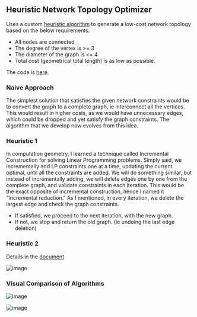 ## Heuristic Network Topology Optimizer

Uses a custom [heuristic algorithm](/docs/reports/p2/sol2.pdf) to generate a low-cost network topology based on the below requirements.
- All nodes are connected
- The degree of the vertex is >= 3
- The diameter of the graph is <= 4
- Total cost (geometrical total length) is as low as possible.

The code is [here](/atn-project2).

### Naive Approach
The simplest solution that satisfies the given network constraints would be to convert the
graph to a complete graph, ie interconnect all the vertices. This would result in higher
costs, as we would have unnecessary edges, which could be dropped and yet satisfy
the graph constraints. The algorithm that we develop now evolves from this idea.


### Heuristic 1

In computation geometry, I learned a technique called Incremental Construction for
solving Linear Programming problems. Simply said, we incrementally add LP constraints
one at a time, updating the current optimal, until all the constraints are added.
We will do something similar, but instead of incrementally adding, we will delete edges
one by one from the complete graph, and validate constraints in each iteration. This
would be the exact opposite of incremental construction, hence I named it “Incremental
reduction.”
As I mentioned, in every iteration, we delete the largest edge and check the graph
constraints.
- If satisfied, we proceed to the next iteration, with the new graph.
- If not, we stop and return the old graph. (ie undoing the last edge deletion)

### Heuristic 2

Details in the [document](/docs/reports/p2/sol2.pdf)

![image](https://github.com/arjunsk-archive/utd-atn-projects/assets/9638314/bd3f3970-1413-4513-b49f-4c41cb88baea)

### Visual Comparison of Algorithms

![image](https://github.com/arjunsk-archive/utd-atn-projects/assets/9638314/2a9f5aed-9250-42ad-a7db-bd10523c1865)

![image](https://github.com/arjunsk-archive/utd-atn-projects/assets/9638314/04309010-14dc-4eb4-841c-5d459b368af5)

